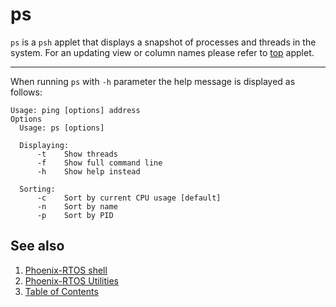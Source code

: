 # ps

`ps` is a `psh` applet that displays a snapshot of processes and threads in the system. For an updating view or column
names please refer to [top](top.md) applet.

---
When running `ps` with `-h` parameter the help message is displayed as follows:

```console
Usage: ping [options] address
Options
  Usage: ps [options]

  Displaying:
      -t    Show threads
      -f    Show full command line
      -h    Show help instead
  
  Sorting:
      -c    Sort by current CPU usage [default]
      -n    Sort by name
      -p    Sort by PID
```

## See also

1. [Phoenix-RTOS shell](../psh.md)
2. [Phoenix-RTOS Utilities](../../utils.md)
3. [Table of Contents](../../../README.md)
